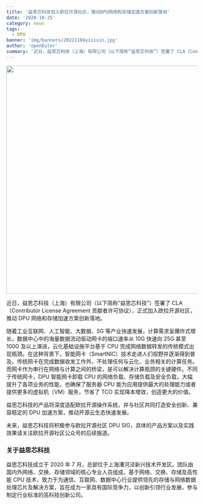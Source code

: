 ```yaml
---
title: '益思芯科技加入欧拉开源社区，推动DPU网络和存储加速方案创新落地'
date: '2020-10-25'
category: news
tags:
  - DPU
banner: 'img/banners/20221104yisixin.jpg'
author: 'openEuler'
summary: '近日，益思芯科技（上海）有限公司（以下简称“益思芯科技”）签署了 CLA（Contributor License Agreement 贡献者许可协议），正式加入欧拉开源社区，推动 DPU 网络和存储加速方案创新落地。'
---
```

<img src="/img/news/20221104yisixin/1.jpg" width="600">

近日，益思芯科技（上海）有限公司（以下简称“益思芯科技”）签署了 CLA（Contributor License Agreement 贡献者许可协议），正式加入欧拉开源社区，推动 DPU 网络和存储加速方案创新落地。

随着工业互联网、人工智能、大数据、5G 等产业快速发展，计算需求呈爆炸式增长，数据中心中的海量数据流动驱动网卡的端口速率从 10G 快速向 25G 甚至 100G 及以上演进，云化基础设施平台基于 CPU 完成网络数据转发的传统模式出现瓶颈。在这种背景下，智能网卡（SmartNIC）技术走进人们视野并逐渐得到普及。传统网卡在完成数据收发工作外，不处理任何与云化、业务相关的计算任务。而网卡作为串行在网络与计算之间的桥梁，是可以解决计算瓶颈的关键硬件。不同于传统网卡，DPU 智能网卡卸载 CPU 的网络负载、存储负载及安全负载，大幅提升了各项业务的性能，也确保了服务器 CPU 能为应用提供最大的处理能力或者提供更多的虚拟机（VM）服务，节省了 TCO 实现降本增效，创造更大的价值。

益思芯科技的产品将深度适配欧拉开源操作系统，并与社区共同打造安全创新、兼容稳定的 DPU 加速方案，推动开源云生态快速发展。

未来，益思芯科技将积极参与欧拉开源社区 DPU SIG，具体的产品方案以及实践效果请关注欧拉开源社区公众号的后续报道。

### 关于益思芯科技


益思芯科技成立于 2020 年 7 月，总部位于上海漕河泾新兴技术开发区。团队由国内外网络、交换、存储领域的核心专业人员组成，基于网络、交换、存储及高性能 CPU 技术，致力于为通信、互联网、数据中心行业提供领先的存储与网络数据处理芯片及解决方案，旨在成为一家具有国际竞争力，以创新引领行业发展，参与制定行业标准的高科技创新公司。
